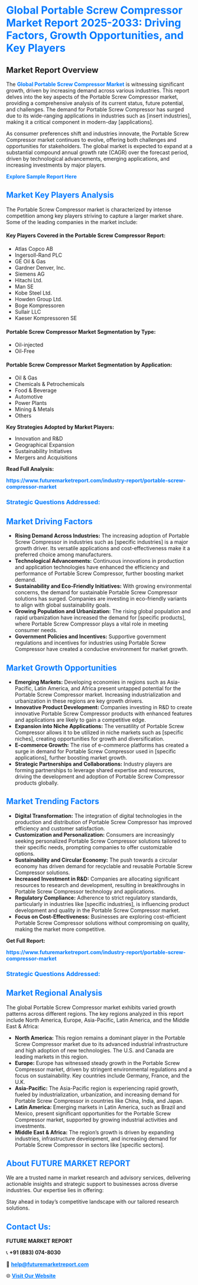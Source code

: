 <h1 style="color: #007BFF;">Global Portable Screw Compressor Market Report 2025-2033: Driving Factors, Growth Opportunities, and Key Players</h1>

<section id="overview">
<h2>Market Report Overview</h2>
<p>The <a href="https://www.futuremarketreport.com/industry-report/portable-screw-compressor-market" style="color: #007BFF; text-decoration: none;"><strong>Global Portable Screw Compressor Market</strong></a> is witnessing significant growth, driven by increasing demand across various industries. This report delves into the key aspects of the Portable Screw Compressor market, providing a comprehensive analysis of its current status, future potential, and challenges. The demand for Portable Screw Compressor has surged due to its wide-ranging applications in industries such as [insert industries], making it a critical component in modern-day [applications].</p>
<p>As consumer preferences shift and industries innovate, the Portable Screw Compressor market continues to evolve, offering both challenges and opportunities for stakeholders. The global market is expected to expand at a substantial compound annual growth rate (CAGR) over the forecast period, driven by technological advancements, emerging applications, and increasing investments by major players.</p>
</section>

<section id="overview">
<p><a href="https://www.futuremarketreport.com/request-sample/reportId=53085" style="color: #007BFF; text-decoration: none;"><strong>Explore Sample Report Here</strong></a></p>
</section>

<section id="key-players">
<h2 style="color: #007BFF;">Market Key Players Analysis</h2>
<p>The Portable Screw Compressor market is characterized by intense competition among key players striving to capture a larger market share. Some of the leading companies in the market include:</p>
<h4>Key Players Covered in the Portable Screw Compressor Report:</h4>
<ul><li>Atlas Copco AB</li><li>Ingersoll-Rand PLC</li><li>GE Oil &amp; Gas</li><li>Gardner Denver, Inc.</li><li>Siemens AG</li><li>Hitachi Ltd.</li><li>Man SE</li><li>Kobe Steel Ltd.</li><li>Howden Group Ltd.</li><li>Boge Kompressoren</li><li>Sullair LLC</li><li>Kaeser Kompressoren SE</li></ul>
<h4>Portable Screw Compressor Market Segmentation by Type:</h4>
<ul><li>Oil-injected</li><li>Oil-Free</li></ul>

<h4>Portable Screw Compressor Market Segmentation by Application:</h4>
<ul><li>Oil &amp; Gas</li><li>Chemicals &amp; Petrochemicals</li><li>Food &amp; Beverage</li><li>Automotive</li><li>Power Plants</li><li>Mining &amp; Metals</li><li>Others</li></ul>
<p><strong>Key Strategies Adopted by Market Players:</strong></p>
<ul>
<li>Innovation and R&D</li>
<li>Geographical Expansion</li>
<li>Sustainability Initiatives</li>
<li>Mergers and Acquisitions</li>
</ul>
</section>

<section>
<p><strong>Read Full Analysis: </strong></p><a href="https://www.futuremarketreport.com/industry-report/portable-screw-compressor-market" style="color: #007BFF; text-decoration: none;"><strong>https://www.futuremarketreport.com/industry-report/portable-screw-compressor-market</strong></a>
<h3 style="color: #007BFF;">Strategic Questions Addressed:</h3>
</section>

<section id="driving-factors">
<h2 style="color: #007BFF;">Market Driving Factors</h2>
<ul>
<li><strong>Rising Demand Across Industries:</strong> The increasing adoption of Portable Screw Compressor in industries such as [specific industries] is a major growth driver. Its versatile applications and cost-effectiveness make it a preferred choice among manufacturers.</li>
<li><strong>Technological Advancements:</strong> Continuous innovations in production and application technologies have enhanced the efficiency and performance of Portable Screw Compressor, further boosting market demand.</li>
<li><strong>Sustainability and Eco-Friendly Initiatives:</strong> With growing environmental concerns, the demand for sustainable Portable Screw Compressor solutions has surged. Companies are investing in eco-friendly variants to align with global sustainability goals.</li>
<li><strong>Growing Population and Urbanization:</strong> The rising global population and rapid urbanization have increased the demand for [specific products], where Portable Screw Compressor plays a vital role in meeting consumer needs.</li>
<li><strong>Government Policies and Incentives:</strong> Supportive government regulations and incentives for industries using Portable Screw Compressor have created a conducive environment for market growth.</li>
</ul>
</section>

<section id="growth-opportunities">
<h2 style="color: #007BFF;">Market Growth Opportunities</h2>
<ul>
<li><strong>Emerging Markets:</strong> Developing economies in regions such as Asia-Pacific, Latin America, and Africa present untapped potential for the Portable Screw Compressor market. Increasing industrialization and urbanization in these regions are key growth drivers.</li>
<li><strong>Innovative Product Development:</strong> Companies investing in R&D to create innovative Portable Screw Compressor products with enhanced features and applications are likely to gain a competitive edge.</li>
<li><strong>Expansion into Niche Applications:</strong> The versatility of Portable Screw Compressor allows it to be utilized in niche markets such as [specific niches], creating opportunities for growth and diversification.</li>
<li><strong>E-commerce Growth:</strong> The rise of e-commerce platforms has created a surge in demand for Portable Screw Compressor used in [specific applications], further boosting market growth.</li>
<li><strong>Strategic Partnerships and Collaborations:</strong> Industry players are forming partnerships to leverage shared expertise and resources, driving the development and adoption of Portable Screw Compressor products globally.</li>
</ul>
</section>

<section id="trending-factors">
<h2 style="color: #007BFF;">Market Trending Factors</h2>
<ul>
<li><strong>Digital Transformation:</strong> The integration of digital technologies in the production and distribution of Portable Screw Compressor has improved efficiency and customer satisfaction.</li>
<li><strong>Customization and Personalization:</strong> Consumers are increasingly seeking personalized Portable Screw Compressor solutions tailored to their specific needs, prompting companies to offer customizable options.</li>
<li><strong>Sustainability and Circular Economy:</strong> The push towards a circular economy has driven demand for recyclable and reusable Portable Screw Compressor solutions.</li>
<li><strong>Increased Investment in R&D:</strong> Companies are allocating significant resources to research and development, resulting in breakthroughs in Portable Screw Compressor technology and applications.</li>
<li><strong>Regulatory Compliance:</strong> Adherence to strict regulatory standards, particularly in industries like [specific industries], is influencing product development and quality in the Portable Screw Compressor market.</li>
<li><strong>Focus on Cost-Effectiveness:</strong> Businesses are exploring cost-efficient Portable Screw Compressor solutions without compromising on quality, making the market more competitive.</li>
</ul>
</section>

<section>
<p><strong>Get Full Report: </strong></p><a href="https://www.futuremarketreport.com/industry-report/portable-screw-compressor-market" style="color: #007BFF; text-decoration: none;"><strong>https://www.futuremarketreport.com/industry-report/portable-screw-compressor-market</strong></a>
<h3 style="color: #007BFF;">Strategic Questions Addressed:</h3>
</section>


<section id="regional-analysis">
<h2 style="color: #007BFF;">Market Regional Analysis</h2>
<p>The global Portable Screw Compressor market exhibits varied growth patterns across different regions. The key regions analyzed in this report include North America, Europe, Asia-Pacific, Latin America, and the Middle East & Africa:</p>
<ul>
<li><strong>North America:</strong> This region remains a dominant player in the Portable Screw Compressor market due to its advanced industrial infrastructure and high adoption of new technologies. The U.S. and Canada are leading markets in this region.</li>
<li><strong>Europe:</strong> Europe has witnessed steady growth in the Portable Screw Compressor market, driven by stringent environmental regulations and a focus on sustainability. Key countries include Germany, France, and the U.K.</li>
<li><strong>Asia-Pacific:</strong> The Asia-Pacific region is experiencing rapid growth, fueled by industrialization, urbanization, and increasing demand for Portable Screw Compressor in countries like China, India, and Japan.</li>
<li><strong>Latin America:</strong> Emerging markets in Latin America, such as Brazil and Mexico, present significant opportunities for the Portable Screw Compressor market, supported by growing industrial activities and investments.</li>
<li><strong>Middle East & Africa:</strong> The region’s growth is driven by expanding industries, infrastructure development, and increasing demand for Portable Screw Compressor in sectors like [specific sectors].</li>
</ul>
</section>

<footer>
<h2 style="color: #007BFF;">About FUTURE MARKET REPORT</h2>
<p>We are a trusted name in market research and advisory services, delivering actionable insights and strategic support to businesses across diverse industries. Our expertise lies in offering:</p>

<p>Stay ahead in today’s competitive landscape with our tailored research solutions.</p>

<h2 style="color: #007BFF;">Contact Us:</h2>
<p><strong>FUTURE MARKET REPORT</strong></p>
<p>📞 <strong>+91 (883) 074-8030</strong></p>
<p>📧 <strong><a href="mailto:help@futuremarketreport.com" style="color: #007BFF;">help@futuremarketreport.com</a></strong></p>
<p>🌐 <strong><a href="https://www.futuremarketreport.com/" style="color: #007BFF;">Visit Our Website</a></strong></p>
</footer>